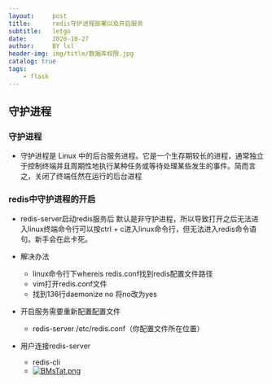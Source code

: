 ```yaml
---
layout:     post
title:      redis守护进程部署以及开启服务
subtitle:   letgo
date:       2020-10-27
author:     BY lxl
header-img: img/title/数据库权限.jpg
catalog: true
tags:
    - flask
---
```


##   守护进程

###  守护进程

- 守护进程是 Linux 中的后台服务进程。它是一个生存期较长的进程，通常独立
  于控制终端并且周期性地执行某种任务或等待处理某些发生的事件。简而言之，关闭了终端任然在运行的后台进程

###  redis中守护进程的开启

- redis-server启动redis服务后 默认是非守护进程，所以导致打开之后无法进入linux终端命令行可以按ctrl + c进入linux命令行，但无法进入redis命令语句。新手会在此卡死。
- 解决办法
  - linux命令行下whereis redis.conf找到redis配置文件路径
  - vim打开redis.conf文件
  - 找到136行daemonize no 将no改为yes

- 开启服务需要重新配置配置文件
  - redis-server /etc/redis.conf（你配置文件所在位置）
- 用户连接redis-server
  - redis-cli
  - [![BMsTat.png](https://s1.ax1x.com/2020/10/27/BMsTat.png)](https://imgchr.com/i/BMsTat)